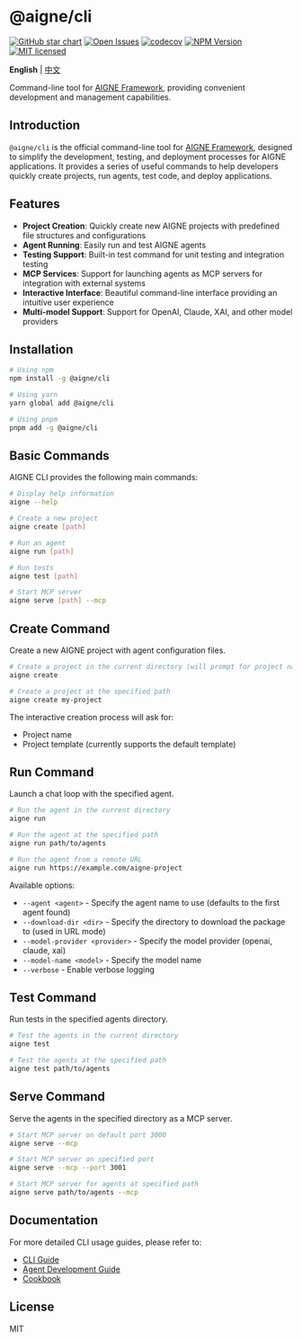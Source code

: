 # @aigne/cli

[![GitHub star chart](https://img.shields.io/github/stars/AIGNE-io/aigne-framework?style=flat-square)](https://star-history.com/#AIGNE-io/aigne-framework)
[![Open Issues](https://img.shields.io/github/issues-raw/AIGNE-io/aigne-framework?style=flat-square)](https://github.com/AIGNE-io/aigne-framework/issues)
[![codecov](https://codecov.io/gh/AIGNE-io/aigne-framework/graph/badge.svg?token=DO07834RQL)](https://codecov.io/gh/AIGNE-io/aigne-framework)
[![NPM Version](https://img.shields.io/npm/v/@aigne/cli)](https://www.npmjs.com/package/@aigne/cli)
[![MIT licensed](https://img.shields.io/npm/l/@aigne/cli)](https://github.com/AIGNE-io/aigne-framework/blob/main/LICENSE)

**English** | [中文](README.zh.md)

Command-line tool for [AIGNE Framework](https://github.com/AIGNE-io/aigne-framework), providing convenient development and management capabilities.

## Introduction

`@aigne/cli` is the official command-line tool for [AIGNE Framework](https://github.com/AIGNE-io/aigne-framework), designed to simplify the development, testing, and deployment processes for AIGNE applications. It provides a series of useful commands to help developers quickly create projects, run agents, test code, and deploy applications.

## Features

- **Project Creation**: Quickly create new AIGNE projects with predefined file structures and configurations
- **Agent Running**: Easily run and test AIGNE agents
- **Testing Support**: Built-in test command for unit testing and integration testing
- **MCP Services**: Support for launching agents as MCP servers for integration with external systems
- **Interactive Interface**: Beautiful command-line interface providing an intuitive user experience
- **Multi-model Support**: Support for OpenAI, Claude, XAI, and other model providers

## Installation

```bash
# Using npm
npm install -g @aigne/cli

# Using yarn
yarn global add @aigne/cli

# Using pnpm
pnpm add -g @aigne/cli
```

## Basic Commands

AIGNE CLI provides the following main commands:

```bash
# Display help information
aigne --help

# Create a new project
aigne create [path]

# Run an agent
aigne run [path]

# Run tests
aigne test [path]

# Start MCP server
aigne serve [path] --mcp
```

## Create Command

Create a new AIGNE project with agent configuration files.

```bash
# Create a project in the current directory (will prompt for project name)
aigne create

# Create a project at the specified path
aigne create my-project
```

The interactive creation process will ask for:
- Project name
- Project template (currently supports the default template)

## Run Command

Launch a chat loop with the specified agent.

```bash
# Run the agent in the current directory
aigne run

# Run the agent at the specified path
aigne run path/to/agents

# Run the agent from a remote URL
aigne run https://example.com/aigne-project
```

Available options:
- `--agent <agent>` - Specify the agent name to use (defaults to the first agent found)
- `--download-dir <dir>` - Specify the directory to download the package to (used in URL mode)
- `--model-provider <provider>` - Specify the model provider (openai, claude, xai)
- `--model-name <model>` - Specify the model name
- `--verbose` - Enable verbose logging

## Test Command

Run tests in the specified agents directory.

```bash
# Test the agents in the current directory
aigne test

# Test the agents at the specified path
aigne test path/to/agents
```

## Serve Command

Serve the agents in the specified directory as a MCP server.

```bash
# Start MCP server on default port 3000
aigne serve --mcp

# Start MCP server on specified port
aigne serve --mcp --port 3001

# Start MCP server for agents at specified path
aigne serve path/to/agents --mcp
```

## Documentation

For more detailed CLI usage guides, please refer to:

- [CLI Guide](../../docs/cli.md)
- [Agent Development Guide](../../docs/agent-development.md)
- [Cookbook](../../docs/cookbook.md)

## License

MIT
